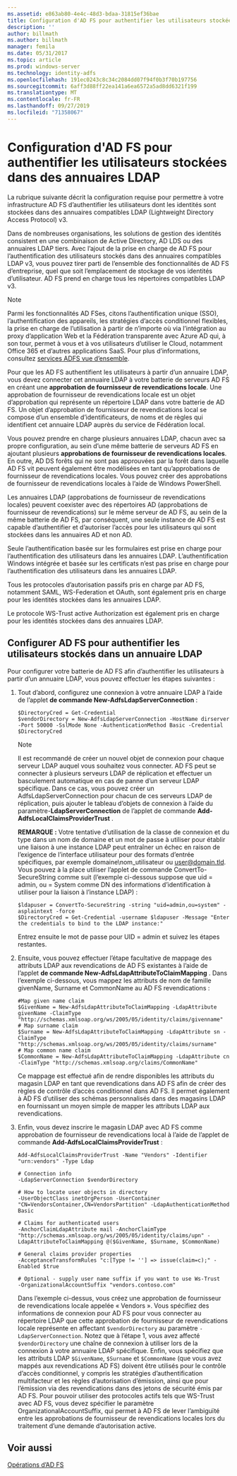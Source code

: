 ```yaml
---
ms.assetid: e863ab80-4e4c-48d3-bdaa-31815ef36bae
title: Configuration d'AD FS pour authentifier les utilisateurs stockées dans des annuaires LDAP
description: ''
author: billmath
ms.author: billmath
manager: femila
ms.date: 05/31/2017
ms.topic: article
ms.prod: windows-server
ms.technology: identity-adfs
ms.openlocfilehash: 191ec0243c8c34c2084dd07f94f0b3f70b197756
ms.sourcegitcommit: 6aff3d88ff22ea141a6ea6572a5ad8dd6321f199
ms.translationtype: MT
ms.contentlocale: fr-FR
ms.lasthandoff: 09/27/2019
ms.locfileid: "71358067"
---
```

# <a name="configure-ad-fs-to-authenticate-users-stored-in-ldap-directories"></a>Configuration d'AD FS pour authentifier les utilisateurs stockées dans des annuaires LDAP

La rubrique suivante décrit la configuration requise pour permettre à votre infrastructure AD FS d’authentifier les utilisateurs dont les identités sont stockées dans des annuaires compatibles LDAP (Lightweight Directory Access Protocol) v3.

Dans de nombreuses organisations, les solutions de gestion des identités consistent en une combinaison de Active Directory, AD LDS ou des annuaires LDAP tiers. Avec l’ajout de la prise en charge de AD FS pour l’authentification des utilisateurs stockés dans des annuaires compatibles LDAP v3, vous pouvez tirer parti de l’ensemble des fonctionnalités de AD FS d’entreprise, quel que soit l’emplacement de stockage de vos identités d’utilisateur. AD FS prend en charge tous les répertoires compatibles LDAP v3.

> [!NOTE]
> Parmi les fonctionnalités AD FSes, citons l’authentification unique (SSO), l’authentification des appareils, les stratégies d’accès conditionnel flexibles, la prise en charge de l’utilisation à partir de n’importe où via l’intégration au proxy d’application Web et la Fédération transparente avec Azure AD qui, à son tour, permet à vous et à vos utilisateurs d’utiliser le Cloud, notamment Office 365 et d’autres applications SaaS.  Pour plus d’informations, consultez [services ADFS vue d’ensemble](../../ad-fs/AD-FS-2016-Overview.md).

Pour que les AD FS authentifient les utilisateurs à partir d’un annuaire LDAP, vous devez connecter cet annuaire LDAP à votre batterie de serveurs AD FS en créant une **approbation de fournisseur de revendications locale**.  Une approbation de fournisseur de revendications locale est un objet d’approbation qui représente un répertoire LDAP dans votre batterie de AD FS. Un objet d’approbation de fournisseur de revendications local se compose d’un ensemble d’identificateurs, de noms et de règles qui identifient cet annuaire LDAP auprès du service de Fédération local.

Vous pouvez prendre en charge plusieurs annuaires LDAP, chacun avec sa propre configuration, au sein d’une même batterie de serveurs AD FS en ajoutant plusieurs **approbations de fournisseur de revendications locales**. En outre, AD DS forêts qui ne sont pas approuvées par la forêt dans laquelle AD FS vit peuvent également être modélisées en tant qu’approbations de fournisseur de revendications locales. Vous pouvez créer des approbations de fournisseur de revendications locales à l’aide de Windows PowerShell.

Les annuaires LDAP (approbations de fournisseur de revendications locales) peuvent coexister avec des répertoires AD (approbations de fournisseur de revendications) sur le même serveur de AD FS, au sein de la même batterie de AD FS, par conséquent, une seule instance de AD FS est capable d’authentifier et d’autoriser l’accès pour les utilisateurs qui sont stockées dans les annuaires AD et non AD.

Seule l’authentification basée sur les formulaires est prise en charge pour l’authentification des utilisateurs dans les annuaires LDAP. L’authentification Windows intégrée et basée sur les certificats n’est pas prise en charge pour l’authentification des utilisateurs dans les annuaires LDAP.

Tous les protocoles d’autorisation passifs pris en charge par AD FS, notamment SAML, WS-Federation et OAuth, sont également pris en charge pour les identités stockées dans les annuaires LDAP.

Le protocole WS-Trust active Authorization est également pris en charge pour les identités stockées dans des annuaires LDAP.

## <a name="configure-ad-fs-to-authenticate-users-stored-in-an-ldap-directory"></a>Configurer AD FS pour authentifier les utilisateurs stockés dans un annuaire LDAP
Pour configurer votre batterie de AD FS afin d’authentifier les utilisateurs à partir d’un annuaire LDAP, vous pouvez effectuer les étapes suivantes :

1. Tout d’abord, configurez une connexion à votre annuaire LDAP à l’aide de l’applet **de commande New-AdfsLdapServerConnection** :

   ```
   $DirectoryCred = Get-Credential
   $vendorDirectory = New-AdfsLdapServerConnection -HostName dirserver -Port 50000 -SslMode None -AuthenticationMethod Basic -Credential $DirectoryCred
   ```

   > [!NOTE]
   > Il est recommandé de créer un nouvel objet de connexion pour chaque serveur LDAP auquel vous souhaitez vous connecter. AD FS peut se connecter à plusieurs serveurs LDAP de réplication et effectuer un basculement automatique en cas de panne d’un serveur LDAP spécifique. Dans ce cas, vous pouvez créer un AdfsLdapServerConnection pour chacun de ces serveurs LDAP de réplication, puis ajouter le tableau d’objets de connexion à l’aide du paramètre-**LdapServerConnection** de l’applet de commande **Add-AdfsLocalClaimsProviderTrust** .

   **REMARQUE :** Votre tentative d’utilisation de la classe de connexion et du type dans un nom de domaine et un mot de passe à utiliser pour établir une liaison à une instance LDAP peut entraîner un échec en raison de l’exigence de l’interface utilisateur pour des formats d’entrée spécifiques, par exemple domaine\nom_utilisateur ou user@domain.tld. Vous pouvez à la place utiliser l’applet de commande ConvertTo-SecureString comme suit (l’exemple ci-dessous suppose que uid = admin, ou = System comme DN des informations d’identification à utiliser pour la liaison à l’instance LDAP) :

   ```
   $ldapuser = ConvertTo-SecureString -string "uid=admin,ou=system" -asplaintext -force
   $DirectoryCred = Get-Credential -username $ldapuser -Message "Enter the credentials to bind to the LDAP instance:"
   ```

   Entrez ensuite le mot de passe pour UID = admin et suivez les étapes restantes.

2. Ensuite, vous pouvez effectuer l’étape facultative de mappage des attributs LDAP aux revendications de AD FS existantes à l’aide de l’applet **de commande New-AdfsLdapAttributeToClaimMapping** . Dans l’exemple ci-dessous, vous mappez les attributs de nom de famille givenName, Surname et CommonName au AD FS revendications :

   ```
   #Map given name claim
   $GivenName = New-AdfsLdapAttributeToClaimMapping -LdapAttribute givenName -ClaimType "http://schemas.xmlsoap.org/ws/2005/05/identity/claims/givenname"
   # Map surname claim
   $Surname = New-AdfsLdapAttributeToClaimMapping -LdapAttribute sn -ClaimType "http://schemas.xmlsoap.org/ws/2005/05/identity/claims/surname"
   # Map common name claim
   $CommonName = New-AdfsLdapAttributeToClaimMapping -LdapAttribute cn -ClaimType "http://schemas.xmlsoap.org/claims/CommonName"
   ```

   Ce mappage est effectué afin de rendre disponibles les attributs du magasin LDAP en tant que revendications dans AD FS afin de créer des règles de contrôle d’accès conditionnel dans AD FS. Il permet également à AD FS d’utiliser des schémas personnalisés dans des magasins LDAP en fournissant un moyen simple de mapper les attributs LDAP aux revendications.

3. Enfin, vous devez inscrire le magasin LDAP avec AD FS comme approbation de fournisseur de revendications local à l’aide de l’applet de commande **Add-AdfsLocalClaimsProviderTrust** :

   ```
   Add-AdfsLocalClaimsProviderTrust -Name "Vendors" -Identifier "urn:vendors" -Type Ldap

   # Connection info
   -LdapServerConnection $vendorDirectory 

   # How to locate user objects in directory
   -UserObjectClass inetOrgPerson -UserContainer "CN=VendorsContainer,CN=VendorsPartition" -LdapAuthenticationMethod Basic 

   # Claims for authenticated users
   -AnchorClaimLdapAttribute mail -AnchorClaimType "http://schemas.xmlsoap.org/ws/2005/05/identity/claims/upn" -LdapAttributeToClaimMapping @($GivenName, $Surname, $CommonName) 

   # General claims provider properties
   -AcceptanceTransformRules "c:[Type != ''] => issue(claim=c);" -Enabled $true 

   # Optional - supply user name suffix if you want to use Ws-Trust
   -OrganizationalAccountSuffix "vendors.contoso.com"
   ```

   Dans l’exemple ci-dessus, vous créez une approbation de fournisseur de revendications locale appelée « Vendors ». Vous spécifiez des informations de connexion pour AD FS pour vous connecter au répertoire LDAP que cette approbation de fournisseur de revendications locale représente en affectant `$vendorDirectory` au paramètre `-LdapServerConnection`. Notez que à l’étape 1, vous avez affecté `$vendorDirectory` une chaîne de connexion à utiliser lors de la connexion à votre annuaire LDAP spécifique. Enfin, vous spécifiez que les attributs LDAP `$GivenName`, `$Surname` et `$CommonName` (que vous avez mappés aux revendications AD FS) doivent être utilisés pour le contrôle d’accès conditionnel, y compris les stratégies d’authentification multifacteur et les règles d’autorisation d’émission, ainsi que pour l’émission via des revendications dans des jetons de sécurité émis par AD FS. Pour pouvoir utiliser des protocoles actifs tels que WS-Trust avec AD FS, vous devez spécifier le paramètre OrganizationalAccountSuffix, qui permet à AD FS de lever l’ambiguïté entre les approbations de fournisseur de revendications locales lors du traitement d’une demande d’autorisation active.

## <a name="see-also"></a>Voir aussi
[Opérations d’AD FS](../../ad-fs/AD-FS-2016-Operations.md)


